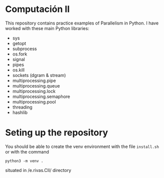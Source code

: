 # Computación II

This repository contains practice examples of Parallelism in Python. I have worked with these main Python libraries:
- sys
- getopt
- subprocess
- os.fork
- signal
- pipes
- os.kill
- sockets (dgram & stream)
- multiprocessing.pipe
- multiprocessing.queue
- multiprocessing.lock
- multiprocessing.semaphore
- multiprocessing.pool
- threading
- hashlib

# Seting up the repository

You should be able to create the venv environment with the file `install.sh` or with the command 

`python3 -m venv .`

situated in /e.rivas.CII/ directory 
